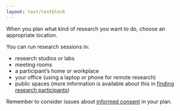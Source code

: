 ```yaml
---
layout: text/textblock
---
```


When you plan what kind of research you want to do, choose an appropriate location.

You can run research sessions in:

- research studios or labs
- meeting rooms
- a participant’s home or workplace
- your office (using a laptop or phone for remote research)
- public spaces (more information is available about this in [finding research participants](../find-user-research-participants/#finding-participants))

Remember to consider issues about [informed consent](../consent-forms/) in your plan.
